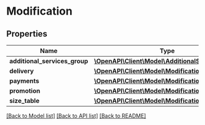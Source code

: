 # Modification

## Properties
Name | Type | Description | Notes
------------ | ------------- | ------------- | -------------
**additional_services_group** | [**\OpenAPI\Client\Model\AdditionalServicesGroup**](AdditionalServicesGroup.md) |  | [optional] 
**delivery** | [**\OpenAPI\Client\Model\ModificationDelivery**](ModificationDelivery.md) |  | [optional] 
**payments** | [**\OpenAPI\Client\Model\ModificationPayments**](ModificationPayments.md) |  | [optional] 
**promotion** | [**\OpenAPI\Client\Model\ModificationPromotion**](ModificationPromotion.md) |  | [optional] 
**size_table** | [**\OpenAPI\Client\Model\ModificationSizeTable**](ModificationSizeTable.md) |  | [optional] 

[[Back to Model list]](../README.md#documentation-for-models) [[Back to API list]](../README.md#documentation-for-api-endpoints) [[Back to README]](../README.md)


